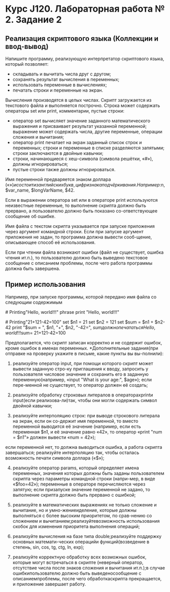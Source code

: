 # Курс J120. Лабораторная работа № 2. Задание 2
## Реализация скриптового языка (Коллекции и ввод-вывод)

Напишите программу, реализующую интерпретатор скриптового языка, который позволяет:
- складывать и вычитать числа друг с другом;
- сохранять результат вычисления в переменных;
- использовать переменные в вычислениях;
- печатать строки и переменные на экран.<p>

Вычисления производятся в целых числах.
Скрипт загружается из текстового файла и выполняется построчно. Строка может содержать операторы set или print, комментарии, пустые строки:
- оператор set вычисляет значение заданного математического выражения и присваивает результат указанной переменной; выражение может содержать числа, другие переменные, операции сложения и вычитания;
- оператор print печатает на экран заданный список строк и переменных; строки и переменные в списке разделяются запятыми; строки заключаются в двойные кавычки;
- строки, начинающиеся с хеш-символа (символа решётки, «#»), должны игнорироваться;
- пустые строки также должны игнорироваться.<p>

Имя переменной предваряется знаком доллара («$») и состоит из английских букв, цифр и знака подчёркивания. Например:$n, $var_name, $longVarName, $42.<p>

Если в выражении оператора set или в операторе print используются неизвестные переменные, то выполнение скрипта должно быть прервано, а пользователю должно быть показано со-ответствующее сообщение об ошибке.<p>

Имя файла с текстом скрипта указывается при запуске приложения через аргумент командной строки. Если при запуске аргумент приложения не задан, то программа должна вывести сооб-щение, описывающее способ её использования.<p>

Если при чтении файла возникают ошибки (файл не существует, ошибка чтения ит.п.), то пользователю должно быть выведено текстовое сообщение с описанием проблемы, после чего работа программы должна быть завершена.<p>

## Пример использования
Например, при запуске программы, которой передано имя файла со следующим содержимым

\# Printing"Hello, world!!!" phrase
print "Hello, world!!!"

\# Printing"21+121-42=100"
set $n1 = 21
set $n2 = 121
set $sum = $n1 + $n2-42
print "$sum = ", $n1, "+", $n2, "-42=", $sum
должно печататься
Hello, world!!!$sum= 21+121-42=100

Предполагается, что скрипт записан корректно и не содержит ошибок, кроме ошибок в именах переменных.
*Дополнительные задания(при отправке на проверку укажите в письме, какие пункты вы вы-полнили):

1) реализуйте оператор input, при помощи которого скрипт может вывести заданную стро-ку приглашения к вводу, запросить у пользователя числовое значение и сохранить его в заданную переменную(например, «input "What is your age:", $age»); если пере-менной не существует, то оператор должен её создать;

2) реализуйте обработку строковых литералов в операторахprintи input(если реализова-ли)так, чтобы они могли содержать символ двойной кавычки;

3) реализуйте интерполяцию строк: при выводе строкового литерала на экран, если он со-держит имя переменной, то вместо переменной выводится её значение (например, если есть переменная $n1, и её значение равно «42», то оператор «print "num = $n1"» должен вывести «num = 42»);

если переменной нет, то должна выводиться ошибка, а работа скрипта завершаться;
реализуйте интерполяцию так, чтобы осталась возможность печати символа доллара («$»);

4) реализуйте оператор params, который определяет имена переменных, значения которых должны быть заданы пользователем скрипта через параметры командной строки (напри-мер, в виде «$foo=42»); переменные в операторе перечисляются через запятую; если призапуске значение переменной не задано, то выполнение скрипта должно быть прервано с ошибкой;

5) реализуйте в математических выражениях не только сложение и вычитание, но и умно-жениеиделение, которые должны выполняться с более высоким приоритетом, по срав-нению со сложением и вычитанием;реализуйтевозможность использования скобок для изменения приоритета выполнения операций;

6) реализуйте вычисления на базе типа double;реализуйте поддержку основных математи-ческих операцийи функций(возведение в степень, sin, cos, tg, ctg, ln, exp);

7) реализуйте корректную обработку всех возможных ошибок, которые могут встречаться в скрипте  (неверный  оператор,  отсутствие  числа  после  знаков  сложения  и  вычитания ит.п.);в случае ошибкипользователю должно быть выведеносообщение с описаниемпроблемы, после чего обработкаскрипта прекращается, и приложение завершает работу.

